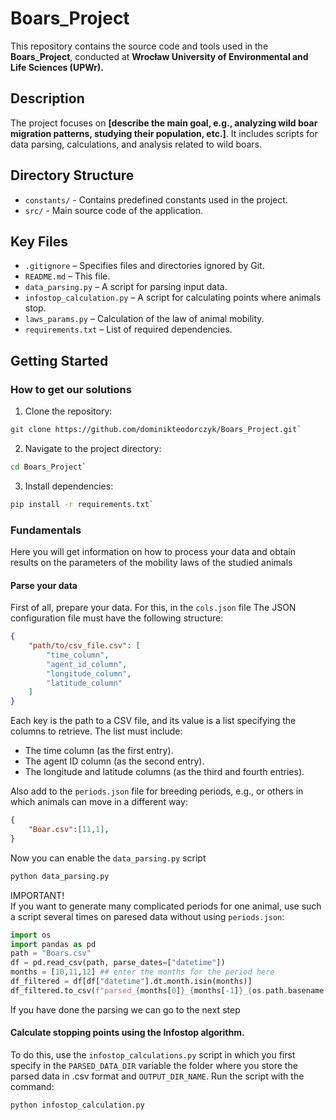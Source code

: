 # Boars_Project

This repository contains the source code and tools used in the **Boars_Project**, conducted at **Wrocław University of Environmental and Life Sciences (UPWr).**

## Description

The project focuses on **[describe the main goal, e.g., analyzing wild boar migration patterns, studying their population, etc.]**.
It includes scripts for data parsing, calculations, and analysis related to wild boars.

## Directory Structure

- `constants/` - Contains predefined constants used in the project.
- `src/` - Main source code of the application.

## Key Files

- `.gitignore` – Specifies files and directories ignored by Git.
- `README.md` – This file.
- `data_parsing.py` – A script for parsing input data.
- `infostop_calculation.py` – A script for calculating points where animals stop.
- `laws_params.py` – Calculation of the law of animal mobility.
- `requirements.txt` – List of required dependencies.

## Getting Started
### How to get our solutions
1. Clone the repository:<br>
```bash
git clone https://github.com/dominikteodorczyk/Boars_Project.git`
```
2. Navigate to the project directory:<br>
```bash
cd Boars_Project`
```
3. Install dependencies:<br>
```bash
pip install -r requirements.txt`
```
### Fundamentals
Here you will get information on how to process your data and obtain results on the parameters of the mobility laws of the studied animals

#### Parse your data
First of all, prepare your data. For this, in the `cols.json` file
The JSON configuration file must have the following structure:
```json
{
    "path/to/csv_file.csv": [
        "time_column",
        "agent_id_column",
        "longitude_column",
        "latitude_column"
    ]
}
```

Each key is the path to a CSV file, and its value is a list specifying the
columns to retrieve. The list must include:
- The time column (as the first entry).
- The agent ID column (as the second entry).
- The longitude and latitude columns (as the third and fourth entries).

Also add to the `periods.json` file for breeding periods, e.g., or others in which animals can move in a different way:
```json
{
    "Boar.csv":[11,1],
}
```
Now you can enable the `data_parsing.py` script

```bash
python data_parsing.py
```

IMPORTANT!<br>
If you want to generate many complicated periods for one animal, use such a script several times on paresed data without using `periods.json`:
```python
import os
import pandas as pd
path = "Boars.csv"
df = pd.read_csv(path, parse_dates=["datetime"])
months = [10,11,12] ## enter the months for the period here
df_filtered = df[df["datetime"].dt.month.isin(months)]
df_filtered.to_csv(f"parsed_{months[0]}_{months[-1]}_{os.path.basename(path})", index=False)
```
If you have done the parsing we can go to the next step

#### Calculate stopping points using the Infostop algorithm.
To do this, use the `infostop_calculations.py` script in which you first specify in the `PARSED_DATA_DIR` variable the folder where you store the parsed data in .csv format and `OUTPUT_DIR_NAME`.  Run the script with the command:
```bash
python infostop_calculation.py
```

